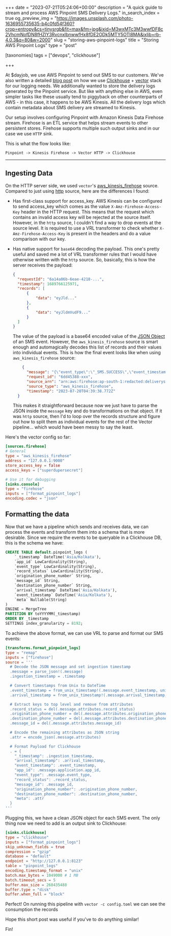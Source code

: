 +++
date = "2023-07-21T05:24:06+00:00"
description = "A quick guide to stream and process AWS Pinpoint SMS Delivery Logs."
in_search_index = true
og_preview_img = "https://images.unsplash.com/photo-1636955735635-b4c0fd54f360?crop=entropy&cs=tinysrgb&fit=max&fm=jpg&ixid=M3wxMTc3M3wwfDF8c2VhcmNofDN8fHZlY3RvcnxlbnwwfHx8fDE2ODk5MTY5OTl8MA&ixlib=rb-4.0.3&q=80&w=2000"
slug = "storing-aws-pinpoint-logs"
title = "Storing AWS Pinpoint Logs"
type = "post"

[taxonomies]
  tags = ["devops", "clickhouse"]

+++


At $dayjob, we use AWS Pinpoint to send out SMS to our customers. We've also written a detailed [blog post](https://zerodha.tech/blog/logging-at-zerodha/) on how we use [Clickhouse](https://clickhouse.com/) + [vector](https://vector.dev/) stack for our logging needs. We additionally wanted to store the delivery logs generated by the Pinpoint service. But like with anything else in AWS, even simpler tasks like these usually tend to piggyback on other counterparts of AWS - in this case, it happens to be AWS Kinesis. All the delivery logs which contain metadata about SMS delivery are streamed to Kinesis.

Our setup involves configuring Pinpoint with Amazon Kinesis Data Firehose stream. Firehose is an ETL service that helps stream events to other persistent stores. Firehose supports multiple such output sinks and in our case we use `HTTP` sink.

This is what the flow looks like:

`Pinpoint -> Kinesis Firehose -> Vector HTTP -> Clickhouse`

---

## Ingesting Data

On the HTTP server side, we used `vector`'s [aws_kinesis_firehose](https://vector.dev/docs/reference/configuration/sources/aws_kinesis_firehose/) source. Compared to just using [http](https://vector.dev/docs/reference/configuration/sources/http_server/) source, here are the differences I found:

- Has first-class support for access_key. AWS Kinesis can be configured to send access_key which comes as the value `X-Amz-Firehose-Access-Key` header in the HTTP request. This means that the request which contains an invalid access key will be rejected at the source itself. However, in the `http` source, I couldn't find a way to drop events at the source level. It is required to use a VRL transformer to check whether `X-Amz-Firehose-Access-Key` is present in the headers and do a value comparison with our key.

- Has native support for `base64` decoding the payload. This one's pretty useful and saved me a lot of VRL transformer rules that I would have otherwise written with the `http` source. So, basically, this is how the server receives the payload:

  ```json
  {
    "requestId": "6a14a06b-6eae-4218-...",
    "timestamp": 1689766125971,
    "records": [
        {
            "data": "eyJld..."
        },
        {
            "data": "eyJldmVudF9..."
        }
    ]
  }
  ```
  
  The value of the payload is a base64 encoded value of the [JSON Object](https://docs.aws.amazon.com/pinpoint/latest/developerguide/event-streams-data-sms.html) of an SMS event. However, the `aws_kinesis_firehose` source is smart enough and automagically decodes this list of records and their values into individual events. This is how the final event looks like when using `aws_kinesis_firehose` source:
  
  ```json
      {
        "message": "{\"event_type\":\"_SMS.SUCCESS\",\"event_timestamp\":1689827914426,\"arrival_timestamp\":1689827917659,\"event_version\":\"3.1\",\"application\":{\"app_id\":\"redacted\",\"sdk\":{}},\"client\":{\"client_id\":\"redacted\"},\"device\":{\"platform\":{}},\"session\":{},\"attributes\":{\"sender_request_id\":\"redacted\",\"destination_phone_number\":\"+91xxx\",\"record_status\":\"DELIVERED\",\"iso_country_code\":\"IN\",\"mcc_mnc\":\"xxx\",\"number_of_message_parts\":\"1\",\"message_id\":\"redacted\",\"message_type\":\"Transactional\",\"origination_phone_number\":\"redactedORG\"},\"metrics\":{\"price_in_millicents_usd\":xx.0},\"awsAccountId\":\"redacted\"}\n",
        "request_id": "6dd45388-xxx",
        "source_arn": "arn:aws:firehose:ap-south-1:redacted:deliverystream/redacted",
        "source_type": "aws_kinesis_firehose",
        "timestamp": "2023-07-20T04:39:38.772Z"
    }
  ```
  
  This makes it straightforward because now we just have to parse the JSON inside the `message` key and do transformations on that object. If it was `http` source, then I'd to loop over the records structure and figure out how to split them as individual events for the rest of the Vector pipeline... which would have been messy to say the least.

Here's the vector config so far:

```toml
[sources.firehose]
# General
type = "aws_kinesis_firehose"
address = "127.0.0.1:9000"
store_access_key = false
access_keys = ["superdupersecret"]

# Use it for debugging
[sinks.console]
type = "firehose"
inputs = ["format_pinpoint_logs"]
encoding.codec = "json"

```

## Formatting the data

Now that we have a pipeline which sends and receives data, we can process the events and transform them into a schema that is more desirable. Since we require the events to be queryable in a Clickhouse DB, this is the schema we have:

```sql
CREATE TABLE default.pinpoint_logs (
    `_timestamp` DateTime('Asia/Kolkata'),
    `app_id` LowCardinality(String),
    `event_type` LowCardinality(String),
    `record_status` LowCardinality(String),
    `origination_phone_number` String,
    `message_id` String,
    `destination_phone_number` String,
    `arrival_timestamp` DateTime('Asia/Kolkata'),
    `event_timestamp` DateTime('Asia/Kolkata'),
    `meta` Nullable(String)
)
ENGINE = MergeTree
PARTITION BY toYYYYMM(_timestamp)
ORDER BY _timestamp
SETTINGS index_granularity = 8192;
```

To achieve the above format, we can use VRL to parse and format our SMS events:

```toml
[transforms.format_pinpoint_logs]
type = "remap" 
inputs = ["firehose"] 
source = '''
  # Decode the JSON message and set ingestion timestamp
  .message = parse_json!(.message)
  .ingestion_timestamp = .timestamp

  # Convert timestamps from Unix to DateTime
  .event_timestamp = from_unix_timestamp!(.message.event_timestamp, unit:"milliseconds")
  .arrival_timestamp = from_unix_timestamp!(.message.arrival_timestamp, unit:"milliseconds")

  # Extract keys to top level and remove from attributes
  .record_status = del(.message.attributes.record_status)
  .origination_phone_number = del(.message.attributes.origination_phone_number)
  .destination_phone_number = del(.message.attributes.destination_phone_number)
  .message_id = del(.message.attributes.message_id)

  # Encode the remaining attributes as JSON string
  .attr = encode_json(.message.attributes)

  # Format Payload for Clickhouse
  . = {
    "_timestamp": .ingestion_timestamp,
    "arrival_timestamp": .arrival_timestamp,
    "event_timestamp": .event_timestamp,
    "app_id": .message.application.app_id,
    "event_type": .message.event_type,
    "record_status": .record_status,
    "message_id": .message_id,
    "origination_phone_number": .origination_phone_number,
    "destination_phone_number": .destination_phone_number,
    "meta": .attr
  }
'''

```

Plugging this, we have a clean JSON object for each SMS event. The only thing now we need to add is an output sink to Clickhouse:

```TOML
[sinks.clickhouse]
type = "clickhouse"
inputs = ["format_pinpoint_logs"]
skip_unknown_fields = true
compression = "gzip"
database = "default"
endpoint = "http://127.0.0.1:8123"
table = "pinpoint_logs"
encoding.timestamp_format = "unix"
batch.max_bytes = 1049000 # 1 MB
batch.timeout_secs = 5
buffer.max_size = 268435488
buffer.type = "disk"
buffer.when_full = "block"
```

Perfect! On running this pipeline with `vector -c config.toml` we can see the consumption the records

Hope this short post was useful if you've to do anything similar!

Fin!
